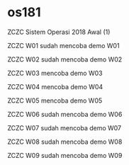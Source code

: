# os181
ZCZC Sistem Operasi 2018 Awal (1)

ZCZC W01 sudah mencoba demo W01

ZCZC W02 sudah mencoba demo W02

ZCZC W03 mencoba demo W03

ZCZC W04 mencoba demo W04

ZCZC W05 mencoba demo W05

ZCZC W06 sudah mencoba demo W06

ZCZC W07 sudah mencoba demo W07

ZCZC W08 sudah mencoba demo W08

ZCZC W09 sudah mencoba demo W09


